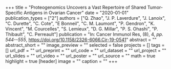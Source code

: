 +++
title = "Proteogenomics Uncovers a Vast Repertoire of Shared Tumor-Specific Antigens in Ovarian Cancer"
date = "2020-01-01"
publication_types = ["2"]
authors = ["Q. Zhao", "J. P. Laverdure", "J. Lanoix", "C. Durette", "C. Cote", "E Bonneil", "C. M. Laumont", "P. Gendron", "K. Vincent", "M. Courcelles", "S. Lemieux", "D. G. Millar", "P. S. Ohashi", "P. Thibault", "C. Perreault"]
publication = "In: Cancer Immunol Res, (8), 4, _pp. 544--555_, https://doi.org/10.1158/2326-6066.Cir-19-0541"
abstract = ""
abstract_short = ""
image_preview = ""
selected = false
projects = []
tags = []
url_pdf = ""
url_preprint = ""
url_code = ""
url_dataset = ""
url_project = ""
url_slides = ""
url_video = ""
url_poster = ""
url_source = ""
math = true
highlight = true
[header]
image = ""
caption = ""
+++
